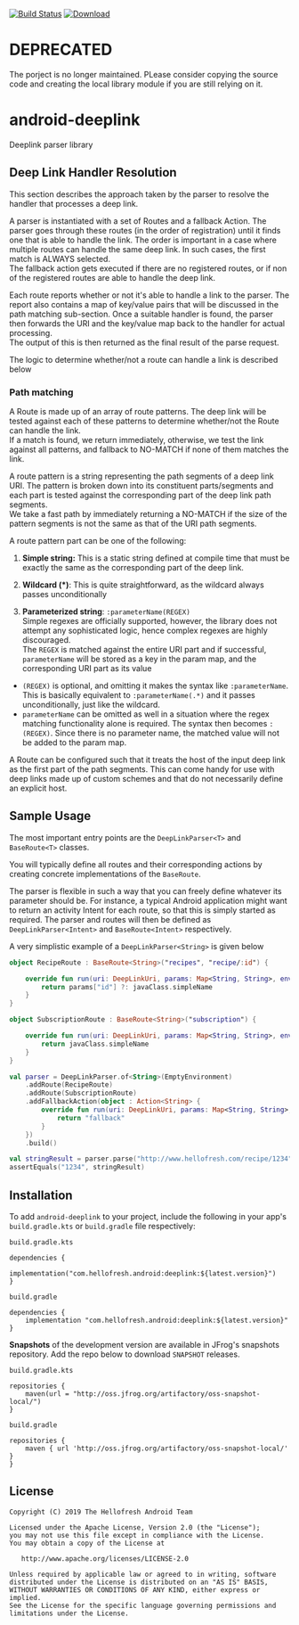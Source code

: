 [![Build Status](https://travis-ci.org/hellofresh/android-deeplink.svg?branch=master)](https://travis-ci.org/hellofresh/android-deeplink) [ ![Download](https://api.bintray.com/packages/hellofresh/maven/android-deeplink/images/download.svg) ](https://bintray.com/hellofresh/maven/android-deeplink/_latestVersion)

# DEPRECATED

The porject is no longer maintained. PLease consider copying the source code and creating the local library module if you are still relying on it. 

# android-deeplink

Deeplink parser library

## Deep Link Handler Resolution
This section describes the approach taken by the parser to resolve the handler that processes a deep link.

A parser is instantiated with a set of Routes and a fallback Action.
The parser goes through these routes (in the order of registration) until it finds one that is able to handle the link.
The order is important in a case where multiple routes can handle the same deep link. In such cases, the first match is ALWAYS selected.  
The fallback action gets executed if there are no registered routes, or if non of the registered routes are able to handle the deep link.


Each route reports whether or not it's able to handle a link to the parser. The report also contains a map of key/value pairs that will be discussed in the path matching sub-section.
Once a suitable handler is found, the parser then forwards the URI and the key/value map back to the handler for actual processing.  
The output of this is then returned as the final result of the parse request.

The logic to determine whether/not a route can handle a link is described below

### Path matching
A Route is made up of an array of route patterns. The deep link will be tested against each of these patterns to determine whether/not the Route can handle the link.  
If a match is found, we return immediately, otherwise, we test the link against all patterns, and fallback to NO-MATCH if none of them matches the link.

A route pattern is a string representing the path segments of a deep link URI. The pattern is broken down into its constituent parts/segments and each part is tested against the corresponding part of the deep link path segments.  
We take a fast path by immediately returning a NO-MATCH if the size of the pattern segments is not the same as that of the URI path segments.

A route pattern part can be one of the following:

1. **Simple string:**
This is a static string defined at compile time that must be exactly the same as the corresponding part of the deep link.

2. **Wildcard (\*)**:
This is quite straightforward, as the wildcard always passes unconditionally

3. **Parameterized string**: `:parameterName(REGEX)`  
Simple regexes are officially supported, however, the library does not attempt any sophisticated logic, hence complex regexes are highly discouraged.  
The `REGEX` is matched against the entire URI part and if successful, `parameterName` will be stored as a key in the param map, and the corresponding URI part as its value
  - `(REGEX)` is optional, and omitting it makes the syntax like `:parameterName`. This is basically equivalent to `:parameterName(.*)` and it passes unconditionally, just like the wildcard.  
  - `parameterName` can be omitted as well in a situation where the regex matching functionality alone is required. The syntax then becomes `:(REGEX)`. Since there is no parameter name, the matched value will not be added to the param map.

A Route can be configured such that it treats the host of the input deep link as the first part of the path segments. This can come handy for use with deep links made up of custom schemes and that do not necessarily define an explicit host.

## Sample Usage
The most important entry points are the `DeepLinkParser<T>` and `BaseRoute<T>` classes.

You will typically define all routes and their corresponding actions by creating 
concrete implementations of the `BaseRoute`.

The parser is flexible in such a way that you can freely define whatever its parameter should be. 
For instance, a typical Android application might want to return an activity Intent for each route, 
so that this is simply started as required. The parser and routes will then be defined as 
`DeepLinkParser<Intent>` and `BaseRoute<Intent>` respectively.

A very simplistic example of a `DeepLinkParser<String>` is given below

```kotlin
object RecipeRoute : BaseRoute<String>("recipes", "recipe/:id") {

    override fun run(uri: DeepLinkUri, params: Map<String, String>, environment: Environment): String {
        return params["id"] ?: javaClass.simpleName
    }
}

object SubscriptionRoute : BaseRoute<String>("subscription") {

    override fun run(uri: DeepLinkUri, params: Map<String, String>, environment: Environment): String {
        return javaClass.simpleName
    }
}

val parser = DeepLinkParser.of<String>(EmptyEnvironment)
    .addRoute(RecipeRoute)
    .addRoute(SubscriptionRoute)
    .addFallbackAction(object : Action<String> {
        override fun run(uri: DeepLinkUri, params: Map<String, String>, environment: Environment): String {
            return "fallback"
        }
    })
    .build()

val stringResult = parser.parse("http://www.hellofresh.com/recipe/1234")
assertEquals("1234", stringResult)
```

## Installation

To add `android-deeplink` to your project, include the following in your app's `build.gradle.kts` or `build.gradle` file respectively:

`build.gradle.kts`

```
dependencies {
    implementation("com.hellofresh.android:deeplink:${latest.version}")
}
```

`build.gradle`

```
dependencies {
    implementation "com.hellofresh.android:deeplink:${latest.version}"
}
```

**Snapshots** of the development version are available in JFrog's snapshots repository. Add the repo below to download `SNAPSHOT` releases.

`build.gradle.kts`

```
repositories {
    maven(url = "http://oss.jfrog.org/artifactory/oss-snapshot-local/")
}
```

`build.gradle`

```
repositories {
    maven { url 'http://oss.jfrog.org/artifactory/oss-snapshot-local/' }
}
```


License
-------

    Copyright (C) 2019 The Hellofresh Android Team

    Licensed under the Apache License, Version 2.0 (the "License");
    you may not use this file except in compliance with the License.
    You may obtain a copy of the License at

       http://www.apache.org/licenses/LICENSE-2.0

    Unless required by applicable law or agreed to in writing, software
    distributed under the License is distributed on an "AS IS" BASIS,
    WITHOUT WARRANTIES OR CONDITIONS OF ANY KIND, either express or implied.
    See the License for the specific language governing permissions and
    limitations under the License.
